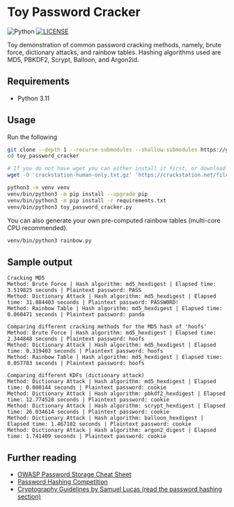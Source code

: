 # Toy Password Cracker

![Python](https://img.shields.io/badge/Python-FFD43B?style=for-the-badge&logo=python&logoColor=blue)
[![LICENSE](https://img.shields.io/badge/LICENSE-BSD--3--CLAUSE-GREEN?style=for-the-badge)](LICENSE)

Toy demonstration of common password cracking methods, namely, brute force, dictionary attacks, and rainbow tables. Hashing algorithms used are MD5, PBKDF2, Scrypt, Balloon, and Argon2id.

## Requirements

- Python 3.11

## Usage

Run the following

```bash
git clone --depth 1 --recurse-submodules --shallow-submodules https://github.com/elliotwutingfeng/toy_password_cracker.git
cd toy_password_cracker

# If you do not have wget you can either install it first, or download the file via your web browser
wget -O 'crackstation-human-only.txt.gz' 'https://crackstation.net/files/crackstation-human-only.txt.gz'

python3 -m venv venv
venv/bin/python3 -m pip install --upgrade pip
venv/bin/python3 -m pip install -r requirements.txt
venv/bin/python3 toy_password_cracker.py
```

You can also generate your own pre-computed rainbow tables (multi-core CPU recommended).

```bash
venv/bin/python3 rainbow.py
```

## Sample output

```text
Cracking MD5
Method: Brute Force | Hash algorithm: md5_hexdigest | Elapsed time: 3.519825 seconds | Plaintext password: PASS
Method: Dictionary Attack | Hash algorithm: md5_hexdigest | Elapsed time: 31.884403 seconds | Plaintext password: PASSW0RD!
Method: Rainbow Table | Hash algorithm: md5_hexdigest | Elapsed time: 0.060471 seconds | Plaintext password: panda

Comparing different cracking methods for the MD5 hash of 'hoofs'
Method: Brute Force | Hash algorithm: md5_hexdigest | Elapsed time: 2.344848 seconds | Plaintext password: hoofs
Method: Dictionary Attack | Hash algorithm: md5_hexdigest | Elapsed time: 0.319403 seconds | Plaintext password: hoofs
Method: Rainbow Table | Hash algorithm: md5_hexdigest | Elapsed time: 0.057783 seconds | Plaintext password: hoofs

Comparing different KDFs (dictionary attack)
Method: Dictionary Attack | Hash algorithm: md5_hexdigest | Elapsed time: 0.000144 seconds | Plaintext password: cookie
Method: Dictionary Attack | Hash algorithm: pbkdf2_hexdigest | Elapsed time: 12.774528 seconds | Plaintext password: cookie
Method: Dictionary Attack | Hash algorithm: scrypt_hexdigest | Elapsed time: 26.034614 seconds | Plaintext password: cookie
Method: Dictionary Attack | Hash algorithm: balloon_hexdigest | Elapsed time: 1.467182 seconds | Plaintext password: cookie
Method: Dictionary Attack | Hash algorithm: argon2_digest | Elapsed time: 1.741409 seconds | Plaintext password: cookie
```

## Further reading

- [OWASP Password Storage Cheat Sheet](https://cheatsheetseries.owasp.org/cheatsheets/Password_Storage_Cheat_Sheet.html)
- [Password Hashing Competition](https://www.password-hashing.net)
- [Cryptography Guidelines by Samuel Lucas (read the password hashing section)](https://github.com/samuel-lucas6/Cryptography-Guidelines)
